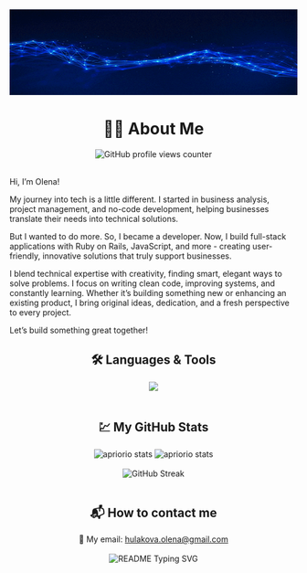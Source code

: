 <div align="center">
  <img alt="banner" height="150px" width="100%" src="apriorio.gif">
</div>

<div align="center">
  <h1>💙💛 About Me</h1>
  <img src="https://komarev.com/ghpvc/?username=apriorio&color=blue" alt="GitHub profile views counter">
</div><br>

Hi, I’m Olena! 

My journey into tech is a little different. I started in business analysis, project management, and no-code development, helping businesses translate their needs into technical solutions.

But I wanted to do more. So, I became a developer. Now, I build full-stack applications with Ruby on Rails, JavaScript, and more - creating user-friendly, innovative solutions that truly support businesses.

I blend technical expertise with creativity, finding smart, elegant ways to solve problems. I focus on writing clean code, improving systems, and constantly learning. Whether it’s building something new or enhancing an existing product, I bring original ideas, dedication, and a fresh perspective to every project.

Let’s build something great together!
<br>

<!-- ## 🛠 &nbsp;Languages & Tools -->
<div>
  <div align="center">
    <h2>🛠 Languages & Tools</h2>
  </div>

  <div align="center">
    <img src="https://skillicons.dev/icons?i=ruby,rails,html,css,bootstrap,sass,javascript,mysql,postgresql,sqlite,figma,wordpress&perline=6">
  </div>
</div><br>

<!-- ## &nbsp; My GitHub Stats -->
<div align="center">
  <h2>💹 My GitHub Stats</h2>
</div>
<div align="center">
  <img src="https://github-readme-stats.vercel.app/api/top-langs?username=apriorio&layout=compact&show_icons=true&theme=react" height="180" alt="apriorio stats">
  <img src="https://github-readme-stats.vercel.app/api?username=apriorio&show_icons=true&theme=react" height="180" alt="apriorio stats">
</div><br>

<div align="center">
  <img src="https://streak-stats.demolab.com/?user=aprioriO&theme=react&date_format=M%20j%5B%2C%20Y%5D&card_height=180" alt="GitHub Streak">
</div><br>

<!-- ## ⚙️ &nbsp; How to contact me -->
<div align="center">
  <h2>📬 How to contact me</h2>
  📩 My email: <a href="mailto:hulakova.olena@gmail.com">hulakova.olena@gmail.com</a>
</div><br>

<div align="center">
  <img src="https://readme-typing-svg.demolab.com/?lines=Message+me+to+create+something+amazing+together!&font=Fira%20Code&center=true&width=1000&height=50&color=5AA4FF&duration=4000&pause=1000" alt="README Typing SVG">
</div>

<!--
**aprioriO/apriorio** is a ✨ _special_ ✨ repository because its `README.md` (this file) appears on your GitHub profile.

Here are some ideas to get you started:

- 🔭 I’m currently working on ...
- 🌱 I’m currently learning ...
- 👯 I’m looking to collaborate on ...
- 🤔 I’m looking for help with ...
- 💬 Ask me about ...
- 📫 How to reach me: ...
- 😄 Pronouns: ...
- ⚡ Fun fact: ...
-->
